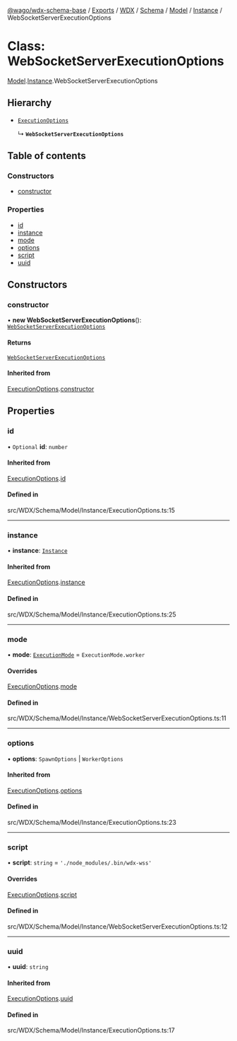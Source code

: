 [@wago/wdx-schema-base](../README.md) / [Exports](../modules.md) / [WDX](../modules/WDX.md) / [Schema](../modules/WDX.Schema.md) / [Model](../modules/WDX.Schema.Model.md) / [Instance](../modules/WDX.Schema.Model.Instance.md) / WebSocketServerExecutionOptions

# Class: WebSocketServerExecutionOptions

[Model](../modules/WDX.Schema.Model.md).[Instance](../modules/WDX.Schema.Model.Instance.md).WebSocketServerExecutionOptions

## Hierarchy

- [`ExecutionOptions`](WDX.Schema.Model.Instance.ExecutionOptions.md)

  ↳ **`WebSocketServerExecutionOptions`**

## Table of contents

### Constructors

- [constructor](WDX.Schema.Model.Instance.WebSocketServerExecutionOptions.md#constructor)

### Properties

- [id](WDX.Schema.Model.Instance.WebSocketServerExecutionOptions.md#id)
- [instance](WDX.Schema.Model.Instance.WebSocketServerExecutionOptions.md#instance)
- [mode](WDX.Schema.Model.Instance.WebSocketServerExecutionOptions.md#mode)
- [options](WDX.Schema.Model.Instance.WebSocketServerExecutionOptions.md#options)
- [script](WDX.Schema.Model.Instance.WebSocketServerExecutionOptions.md#script)
- [uuid](WDX.Schema.Model.Instance.WebSocketServerExecutionOptions.md#uuid)

## Constructors

### constructor

• **new WebSocketServerExecutionOptions**(): [`WebSocketServerExecutionOptions`](WDX.Schema.Model.Instance.WebSocketServerExecutionOptions.md)

#### Returns

[`WebSocketServerExecutionOptions`](WDX.Schema.Model.Instance.WebSocketServerExecutionOptions.md)

#### Inherited from

[ExecutionOptions](WDX.Schema.Model.Instance.ExecutionOptions.md).[constructor](WDX.Schema.Model.Instance.ExecutionOptions.md#constructor)

## Properties

### id

• `Optional` **id**: `number`

#### Inherited from

[ExecutionOptions](WDX.Schema.Model.Instance.ExecutionOptions.md).[id](WDX.Schema.Model.Instance.ExecutionOptions.md#id)

#### Defined in

src/WDX/Schema/Model/Instance/ExecutionOptions.ts:15

___

### instance

• **instance**: [`Instance`](WDX.Schema.Model.Instance.Instance.md)

#### Inherited from

[ExecutionOptions](WDX.Schema.Model.Instance.ExecutionOptions.md).[instance](WDX.Schema.Model.Instance.ExecutionOptions.md#instance)

#### Defined in

src/WDX/Schema/Model/Instance/ExecutionOptions.ts:25

___

### mode

• **mode**: [`ExecutionMode`](../enums/WDX.Schema.Model.Instance.ExecutionMode.md) = `ExecutionMode.worker`

#### Overrides

[ExecutionOptions](WDX.Schema.Model.Instance.ExecutionOptions.md).[mode](WDX.Schema.Model.Instance.ExecutionOptions.md#mode)

#### Defined in

src/WDX/Schema/Model/Instance/WebSocketServerExecutionOptions.ts:11

___

### options

• **options**: `SpawnOptions` \| `WorkerOptions`

#### Inherited from

[ExecutionOptions](WDX.Schema.Model.Instance.ExecutionOptions.md).[options](WDX.Schema.Model.Instance.ExecutionOptions.md#options)

#### Defined in

src/WDX/Schema/Model/Instance/ExecutionOptions.ts:23

___

### script

• **script**: `string` = `'./node_modules/.bin/wdx-wss'`

#### Overrides

[ExecutionOptions](WDX.Schema.Model.Instance.ExecutionOptions.md).[script](WDX.Schema.Model.Instance.ExecutionOptions.md#script)

#### Defined in

src/WDX/Schema/Model/Instance/WebSocketServerExecutionOptions.ts:12

___

### uuid

• **uuid**: `string`

#### Inherited from

[ExecutionOptions](WDX.Schema.Model.Instance.ExecutionOptions.md).[uuid](WDX.Schema.Model.Instance.ExecutionOptions.md#uuid)

#### Defined in

src/WDX/Schema/Model/Instance/ExecutionOptions.ts:17
